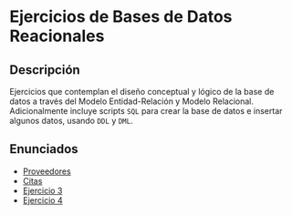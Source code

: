 # Ejercicios de Bases de Datos Reacionales

## Descripción

Ejercicios que contemplan el diseño conceptual y lógico de la base de datos a través del Modelo Entidad-Relación y Modelo Relacional. Adicionalmente incluye scripts `SQL` para crear la base de datos e insertar algunos datos, usando `DDL` y `DML`.

## Enunciados

* [Proveedores](https://github.com/norbeydanilo/database-exercises/tree/main/proveedores-intro)
* [Citas](https://github.com/norbeydanilo/database-exercises/tree/main/citas-basico)
* [Ejercicio 3](#ejercicio-3)
* [Ejercicio 4](#ejercicio-4)
